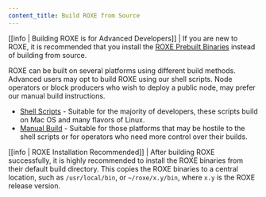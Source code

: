 ```yaml
---
content_title: Build ROXE from Source
---
```


[[info | Building ROXE is for Advanced Developers]]
| If you are new to ROXE, it is recommended that you install the [ROXE Prebuilt Binaries](../00_install-prebuilt-binaries.md) instead of building from source.

ROXE can be built on several platforms using different build methods. Advanced users may opt to build ROXE using our shell scripts. Node operators or block producers who wish to deploy a public node, may prefer our manual build instructions.

* [Shell Scripts](01_shell-scripts/index.md) - Suitable for the majority of developers, these scripts build on Mac OS and many flavors of Linux.
* [Manual Build](02_manual-build/index.md) - Suitable for those platforms that may be hostile to the shell scripts or for operators who need more control over their builds.

[[info | ROXE Installation Recommended]]
| After building ROXE successfully, it is highly recommended to install the ROXE binaries from their default build directory. This copies the ROXE binaries to a central location, such as `/usr/local/bin`, or `~/roxe/x.y/bin`, where `x.y` is the ROXE release version.
